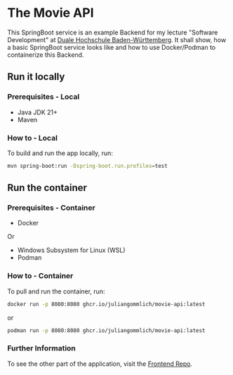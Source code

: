 # The Movie API

This SpringBoot service is an example Backend for my lecture "Software Development" at [Duale Hochschule Baden-Württemberg](https://www.dhbw-vs.de/en/index.html). It shall show, how a basic SpringBoot service looks like and how to use Docker/Podman to containerize this Backend.

## Run it locally

### Prerequisites - Local

- Java JDK 21+
- Maven

### How to - Local

To build and run the app locally, run:

```bash
mvn spring-boot:run -Dspring-boot.run.profiles=test
```

## Run the container

### Prerequisites - Container

- Docker

Or

- Windows Subsystem for Linux (WSL)
- Podman

### How to - Container

To pull and run the container, run:

```bash
docker run -p 8080:8080 ghcr.io/juliangommlich/movie-api:latest
```

or

```bash
podman run -p 8080:8080 ghcr.io/juliangommlich/movie-api:latest
```

### Further Information

To see the other part of the application, visit the [Frontend Repo](https://github.com/JulianGommlich/movie-ui).